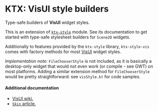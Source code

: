 # KTX: VisUI style builders

Type-safe builders of **VisUI** widget styles.

This is an extension of [`ktx-style`](../style) module. See its documentation to get started with type-safe stylesheet
builders for `Scene2D` widgets.

Additionally to features provided by the `ktx-style` library, `ktx-style-vis` comes with factory methods for most
[VisUI](https://github.com/kotcrab/vis-editor/wiki/VisUI) widget styles.

_Implementation note_: `FileChooserStyle` is not included, as it is basically a desktop-only widget that would not even
work (or compile - see GWT) on most platforms. Adding a similar extension method for `FileChooserStyle` would be pretty
straightforward: see `visStyle.kt` for code samples.

#### Additional documentation

- [VisUI wiki.](https://github.com/kotcrab/vis-editor/wiki/VisUI)
- [`Skin` article.](https://github.com/libgdx/libgdx/wiki/Skin)
